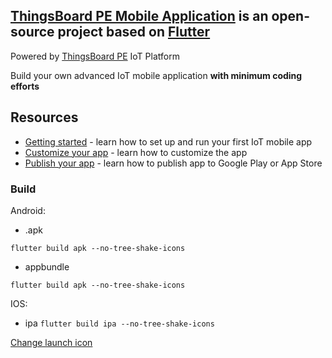 ## [ThingsBoard PE Mobile Application](https://thingsboard.io/products/mobile-pe/) is an open-source project based on [Flutter](https://flutter.dev/)
Powered by [ThingsBoard PE](https://thingsboard.io/products/thingsboard-pe/) IoT Platform

Build your own advanced IoT mobile application **with minimum coding efforts**

## Resources

- [Getting started](https://thingsboard.io/docs/pe/mobile/getting-started/) - learn how to set up and run your first IoT mobile app
- [Customize your app](https://thingsboard.io/docs/pe/mobile/customization/) - learn how to customize the app
- [Publish your app](https://thingsboard.io/docs/pe/mobile/release/) - learn how to publish app to Google Play or App Store


### Build 

Android:

- .apk

``
flutter build apk --no-tree-shake-icons
``

- appbundle

``
flutter build apk --no-tree-shake-icons
``


IOS:

- ipa
``
flutter build ipa --no-tree-shake-icons
``

[Change launch icon](https://stackoverflow.com/questions/43928702/how-to-change-the-application-launcher-icon-on-flutter)
